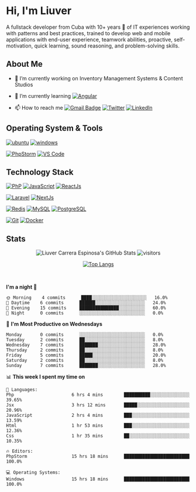 # Hi, I'm Liuver

A fullstack developer from Cuba with 10+ years 🚀 of IT experiences working with patterns and best practices, trained 
to develop web and mobile applications with end-user experience, teamwork abilities, proactive, self-motivation, quick 
learning, sound reasoning, and problem-solving skills.

## About Me

- 🔭 I’m currently working on Inventory Management Systems & Content Studios

- 🌱 I’m currently learning [![Angular](https://img.shields.io/badge/-Angular-005571?style=for-the-badge&logo=Angular&logoColor=ffffff)](https://angular.io/)

- 📫 How to reach me [![Gmail Badge](https://img.shields.io/badge/-gmail-c14438?style=for-the-badge&logo=Gmail&logoColor=ffffff)](mailto:liuver.carrera.espinosa@gmail.com) [![Twitter](https://img.shields.io/badge/twitter-1DA1F2.svg?style=for-the-badge&logo=twitter&logoColor=ffffff)](https://twitter.com/EspinosaLiuver) [![LinkedIn](https://img.shields.io/badge/LinkedIn-1DA1F2.svg?style=for-the-badge&logo=linkedin&logoColor=ffffff)](https://www.linkedin.com/in/liuver-carrera-espinosa)

## Operating System & Tools

[![ubuntu](https://img.shields.io/badge/Ubuntu-20.04.3-orange?style=flat-square&logo=ubuntu&logoColor=orange)](https://ubuntu.com)
[![windows](https://img.shields.io/badge/Windows-10-blue?style=flat-square&logo=windows&logoColor=white)](https://www.microsoft.com/es-es/windows)

[![PhpStorm](https://img.shields.io/badge/IDE-PhpStorm-pink?style=flat-square&logo=JetBrains)](https://www.jetbrains.com/phpstorm/)
[![VS Code](https://img.shields.io/badge/IDE-VSCode-%23007ACC?style=flat-square&logo=Visual-studio-code)](https://code.visualstudio.com/)

## Technology Stack

[![PhP](https://img.shields.io/badge/-Php-3776AB?style=flat-square&logo=php&logoColor=ffffff)](https://www.php.net)
[![JavaScript](https://img.shields.io/badge/-JavaScript-%23F7DF1C?style=flat-square&logo=javascript&logoColor=000000&labelColor=%23F7DF1C&color=%23FFCE5A)](https://www.javascript.com/)
[![ReactJs](https://img.shields.io/badge/-ReactJs-%23007ACC?style=flat-square&logo=react&logoColor=white&labelColor=%23007ACC&color=%23007ACC)](https://es.reactjs.org)

[![Laravel](https://img.shields.io/badge/-Laravel-orange?style=flat-square&logo=laravel&logoColor=ffffff)](https://laravel.com)
[![NextJs](https://img.shields.io/badge/-NextJs-000000?style=flat-square&logo=next&logoColor=ffffff)](https://nextjs.org)

[![Redis](https://img.shields.io/badge/-Redis-DC382D?style=flat-square&logo=Redis&logoColor=ffffff)](https://redis.io/)
[![MySQL](https://img.shields.io/badge/-MySQL-4479A1?style=flat-square&logo=MySQL&logoColor=ffffff)](https://www.mysql.com/)
[![PostgreSQL](https://img.shields.io/badge/-PostgreSQL-47A248?style=flat-square&logo=Postgresql&logoColor=ffffff)](https://www.postgresql.org)

[![Git](https://img.shields.io/badge/-Git-%23F05032?style=flat-square&logo=git&logoColor=%23ffffff)](https://git-scm.com/)
[![Docker](https://img.shields.io/badge/-Docker-2496ED?style=flat-square&logo=docker&logoColor=ffffff)](https://www.docker.com/)

<!--START_SECTION:waka-->

## Stats

<div align="center">
<img src="https://github-readme-stats.vercel.app/api?username=lcespinosa&show_icons=true&hide_border=true&theme=dracula" alt="Liuver Carrera Espinosa's GitHub Stats">

<img src="http://github-readme-streak-stats.herokuapp.com?user=lcespinosa&hide_border=true&theme=dracula" alt="visitors"> 

[![Top Langs](https://github-readme-stats.vercel.app/api/top-langs/?username=lcespinosa&langs_count=8&layout=compact&hide_border=true&theme=dracula)](https://github.com/lcespinosa/github-readme-stats)

<!--<img src="https://wakatime.com"><img src="https://wakatime.com/share/@lcespinosa/c8babe3d-ef07-4516-a903-5d26340fe9bc.png" alt="ide stats"> -->

</div>

<br/>


**I'm a night 🦉** 

```text
🌞 Morning    4 commits      ████░░░░░░░░░░░░░░░░░░░░░   16.0% 
🌆 Daytime    6 commits      ██████░░░░░░░░░░░░░░░░░░░   24.0% 
🌃 Evening    15 commits     ███████████████░░░░░░░░░░   60.0% 
🌙 Night      0 commits      ░░░░░░░░░░░░░░░░░░░░░░░░░   0.0%

```
📅 **I'm Most Productive on Wednesdays** 

```text
Monday       0 commits      ░░░░░░░░░░░░░░░░░░░░░░░░░   0.0% 
Tuesday      2 commits      ██░░░░░░░░░░░░░░░░░░░░░░░   8.0% 
Wednesday    7 commits      ███████░░░░░░░░░░░░░░░░░░   28.0% 
Thursday     2 commits      ██░░░░░░░░░░░░░░░░░░░░░░░   8.0% 
Friday       5 commits      █████░░░░░░░░░░░░░░░░░░░░   20.0% 
Saturday     2 commits      ██░░░░░░░░░░░░░░░░░░░░░░░   8.0% 
Sunday       7 commits      ███████░░░░░░░░░░░░░░░░░░   28.0%

```


📊 **This week I spent my time on** 

```text
💬 Languages: 
Php                      6 hrs 4 mins        ██████████░░░░░░░░░░░░░░░   39.65% 
Jsx                      3 hrs 12 mins       █████░░░░░░░░░░░░░░░░░░░░   20.96% 
JavaScript               2 hrs 4 mins        ███░░░░░░░░░░░░░░░░░░░░░░   13.59% 
Html                     1 hr 53 mins        ███░░░░░░░░░░░░░░░░░░░░░░   12.36% 
Css                      1 hr 35 mins        ██░░░░░░░░░░░░░░░░░░░░░░░   10.35%

🔥 Editors: 
PhpStorm                 15 hrs 18 mins      █████████████████████████   100.0%

💻 Operating Systems: 
Windows                  15 hrs 18 mins      █████████████████████████   100.0%

```


<!--END_SECTION:waka-->

<!--
**cxyfreedom/cxyfreedom** is a ✨ _special_ ✨ repository because its `README.md` (this file) appears on your GitHub profile.

Here are some ideas to get you started:

- 🔭 I’m currently working on ...
- 🌱 I’m currently learning ...
- 👯 I’m looking to collaborate on ...
- 🤔 I’m looking for help with ...
- 💬 Ask me about ...
- 📫 How to reach me: ...
- 😄 Pronouns: ...
- ⚡ Fun fact: ...
-->